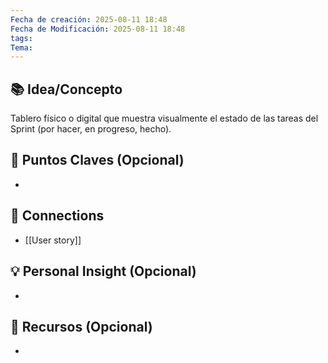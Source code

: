 ```yaml
---
Fecha de creación: 2025-08-11 18:48
Fecha de Modificación: 2025-08-11 18:48
tags: 
Tema:
---
```



## 📚 Idea/Concepto 

Tablero físico o digital que muestra visualmente el estado de las tareas del Sprint (por hacer, en progreso, hecho).
## 📌 Puntos Claves (Opcional)
- 

## 🔗 Connections
- [[User story]]

## 💡 Personal Insight (Opcional)
- 
## 🧾 Recursos (Opcional)
- 